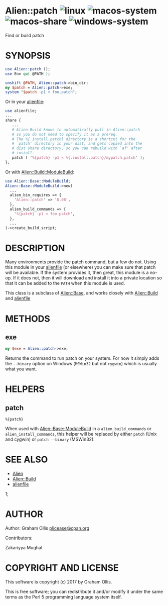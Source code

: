 # Alien::patch ![linux](https://github.com/PerlAlien/Alien-patch/workflows/linux/badge.svg) ![macos-system](https://github.com/PerlAlien/Alien-patch/workflows/macos-system/badge.svg) ![macos-share](https://github.com/PerlAlien/Alien-patch/workflows/macos-share/badge.svg) ![windows-system](https://github.com/PerlAlien/Alien-patch/workflows/windows-system/badge.svg)

Find or build patch

# SYNOPSIS

```perl
use Alien::patch ();
use Env qw( @PATH );

unshift @PATH, Alien::patch->bin_dir;
my $patch = Alien::patch->exe;
system "$patch -p1 < foo.patch";
```

Or in your [alienfile](https://metacpan.org/pod/alienfile):

```perl
use alienfile;
...
share {
   ...
   # Alien-Build knows to automatically pull in Alien::patch
   # so you do not need to specify it as a prereq.
   # The %{.install.patch} directory is a shortcut for the
   # `patch' directory in your dist, and gets copied into the
   # dist share directory, so you can rebuild with `af' after
   # install.
   patch [ '%{patch} -p1 < %{.install.patch}/mypatch.patch' ];
};
```

Or with [Alien::Build::ModuleBuild](https://metacpan.org/pod/Alien::Build::ModuleBuild):

```perl
use Alien::Base::ModuleBuild;
Alien::Base::ModuleBuild->new(
  ...
  alien_bin_requires => {
    'Alien::patch' => '0.08',
  },
  alien_build_commands => {
    '%{patch} -p1 < foo.patch',
  },
  ...
)->create_build_script;
```

# DESCRIPTION

Many environments provide the patch command, but a few do not.
Using this module in your [alienfile](https://metacpan.org/pod/alienfile) (or elsewhere) you can
make sure that patch will be available.  If the system provides
it, then great, this module is a no-op.  If it does not, then
it will download and install it into a private location so that
it can be added to the `PATH` when this module is used.

This class is a subclass of [Alien::Base](https://metacpan.org/pod/Alien::Base), and works closely
with [Alien::Build](https://metacpan.org/pod/Alien::Build) and [alienfile](https://metacpan.org/pod/alienfile)

# METHODS

## exe

```perl
my $exe = Alien::patch->exe;
```

Returns the command to run patch on your system.  For now it simply
adds the `--binary` option on Windows (`MSWin32` but not `cygwin`)
which is usually what you want.

# HELPERS

## patch

```
%{patch}
```

When used with [Alien::Base::ModuleBuild](https://metacpan.org/pod/Alien::Base::ModuleBuild) in a `alien_build_commands` or `alien_install_commands`,
this helper will be replaced by either `patch` (Unix and cygwin) or `patch --binary` (MSWin32).

# SEE ALSO

- [Alien](https://metacpan.org/pod/Alien)
- [Alien::Build](https://metacpan.org/pod/Alien::Build)
- [alienfile](https://metacpan.org/pod/alienfile)

1;

# AUTHOR

Author: Graham Ollis <plicease@cpan.org>

Contributors:

Zakariyya Mughal

# COPYRIGHT AND LICENSE

This software is copyright (c) 2017 by Graham Ollis.

This is free software; you can redistribute it and/or modify it under
the same terms as the Perl 5 programming language system itself.
